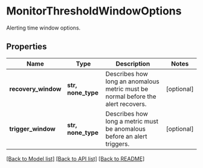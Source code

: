 # MonitorThresholdWindowOptions

Alerting time window options.

## Properties

| Name                | Type               | Description                                                                      | Notes      |
| ------------------- | ------------------ | -------------------------------------------------------------------------------- | ---------- |
| **recovery_window** | **str, none_type** | Describes how long an anomalous metric must be normal before the alert recovers. | [optional] |
| **trigger_window**  | **str, none_type** | Describes how long a metric must be anomalous before an alert triggers.          | [optional] |

[[Back to Model list]](README.md#documentation-for-models) [[Back to API list]](README.md#documentation-for-api-endpoints) [[Back to README]](README.md)

